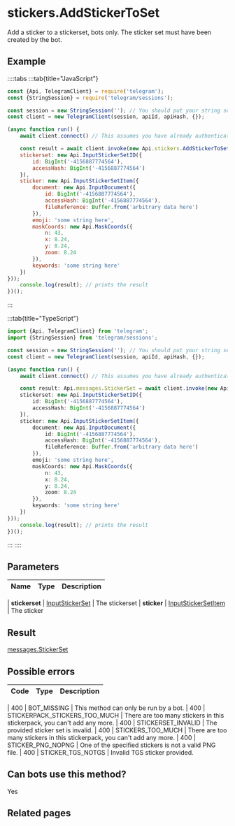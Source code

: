 # stickers.AddStickerToSet

Add a sticker to a stickerset, bots only. The sticker set must have been created by the bot.



## Example

::::tabs
:::tab{title="JavaScript"}
```js
const {Api, TelegramClient} = require('telegram');
const {StringSession} = require('telegram/sessions');

const session = new StringSession(''); // You should put your string session here
const client = new TelegramClient(session, apiId, apiHash, {});

(async function run() {
    await client.connect() // This assumes you have already authenticated with .start()

    const result = await client.invoke(new Api.stickers.AddStickerToSet({
    stickerset: new Api.InputStickerSetID({
        id: BigInt('-4156887774564'),
        accessHash: BigInt('-4156887774564')
    }),
    sticker: new Api.InputStickerSetItem({
        document: new Api.InputDocument({
            id: BigInt('-4156887774564'),
            accessHash: BigInt('-4156887774564'),
            fileReference: Buffer.from('arbitrary data here')
        }),
        emoji: 'some string here',
        maskCoords: new Api.MaskCoords({
            n: 43,
            x: 8.24,
            y: 8.24,
            zoom: 8.24
        }),
        keywords: 'some string here'
    })
}));
    console.log(result); // prints the result
})();
```
:::

:::tab{title="TypeScript"}
```ts
import {Api, TelegramClient} from 'telegram';
import {StringSession} from 'telegram/sessions';

const session = new StringSession(''); // You should put your string session here
const client = new TelegramClient(session, apiId, apiHash, {});

(async function run() {
    await client.connect() // This assumes you have already authenticated with .start()

    const result: Api.messages.StickerSet = await client.invoke(new Api.stickers.AddStickerToSet({
    stickerset: new Api.InputStickerSetID({
        id: BigInt('-4156887774564'),
        accessHash: BigInt('-4156887774564')
    }),
    sticker: new Api.InputStickerSetItem({
        document: new Api.InputDocument({
            id: BigInt('-4156887774564'),
            accessHash: BigInt('-4156887774564'),
            fileReference: Buffer.from('arbitrary data here')
        }),
        emoji: 'some string here',
        maskCoords: new Api.MaskCoords({
            n: 43,
            x: 8.24,
            y: 8.24,
            zoom: 8.24
        }),
        keywords: 'some string here'
    })
}));
    console.log(result); // prints the result
})();
```
:::
::::



## Parameters

| Name | Type | Description |
| :--: | ---- | ----------- |

| **stickerset** | [InputStickerSet](https://core.telegram.org/type/InputStickerSet) | The stickerset 
| **sticker** | [InputStickerSetItem](https://core.telegram.org/type/InputStickerSetItem) | The sticker 


## Result

[messages.StickerSet](https://core.telegram.org/type/messages.StickerSet)



## Possible errors

| Code | Type | Description |
| :--: | ---- | ----------- |

| 400 | BOT\_MISSING | This method can only be run by a bot. 
| 400 | STICKERPACK\_STICKERS\_TOO\_MUCH | There are too many stickers in this stickerpack, you can't add any more. 
| 400 | STICKERSET\_INVALID | The provided sticker set is invalid. 
| 400 | STICKERS\_TOO\_MUCH | There are too many stickers in this stickerpack, you can't add any more. 
| 400 | STICKER\_PNG\_NOPNG | One of the specified stickers is not a valid PNG file. 
| 400 | STICKER\_TGS\_NOTGS | Invalid TGS sticker provided. 


## Can bots use this method?

Yes

## Related pages


